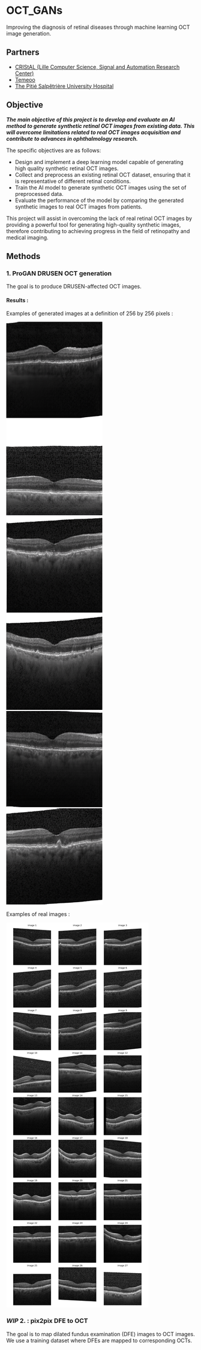 # OCT_GANs
Improving the diagnosis of retinal diseases through machine learning OCT image generation.

## Partners
- [CRIStAL (Lille Computer Science, Signal and Automation Research Center)](https://www.cristal.univ-lille.fr/spip.php?page=rubrique&id_rubrique=1) 
- [Temeoo](https://www.temeoo.fr/)
- [The Pitié Salpêtrière University Hospital](https://pitiesalpetriere.aphp.fr/hopital-universitaire-pitie-salpetriere/)

## Objective
***The main objective of this project is to develop and evaluate an AI method to 
generate synthetic retinal OCT images from existing data. This will overcome limitations 
related to real OCT images acquisition and contribute to advances in ophthalmology research.***

The specific objectives are as follows:
- Design and implement a deep learning model capable of generating
high quality synthetic retinal OCT images.
- Collect and preprocess an existing retinal OCT dataset, ensuring
that it is representative of different retinal conditions.
- Train the AI model to generate synthetic OCT images using the set of
preprocessed data.
- Evaluate the performance of the model by comparing the generated synthetic images
to real OCT images from patients.

This project will assist in overcoming the lack of real retinal OCT images by providing a
powerful tool for generating high-quality synthetic images, therefore contributing to achieving 
progress in the field of retinopathy and medical imaging.

## Methods

### 1. ProGAN DRUSEN OCT generation
The goal is to produce DRUSEN-affected OCT images.
#### Results :
Examples of generated images at a definition of 256 by 256 pixels :

![example 1](ProGAN/generated_images/v11/img_0.png)
![example 2](ProGAN/generated_images/v11/img_6.png)
![example 3](ProGAN/generated_images/v11/img_9.png)
![example 4](ProGAN/generated_images/v11/img_10.png)
![example 5](ProGAN/generated_images/v11/img_11.png)
![example 6](ProGAN/generated_images/v11/img_14.png)

Examples of real images :

![example real](oct_drusen_sample.png)

### ***WIP*** 2. : pix2pix DFE to OCT
The goal is to map dilated fundus examination (DFE) images to OCT images.
We use a training dataset where DFEs are mapped to corresponding OCTs.
